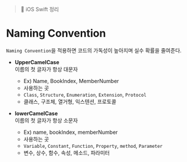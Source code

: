 > 📝 iOS Swift 정리 

# Naming Convention
`Naming Convention`을 적용하면 코드의 가독성이 높아지며 실수 확률을 줄여준다.

- **UpperCamelCase** <br>
이름의 첫 글자가 항상 대문자
    + Ex) Name, BookIndex, MemberNumber
    + 사용하는 곳 
    + `Class`, `Structure`, `Enumeration`, `Extension`, `Protocol` 
    + 클래스, 구조체, 열거형, 익스텐션, 프로토콜

- **lowerCamelCase** <br>
이름의 첫 글자가 항상 소문자 
    + Ex) name, bookIndex, memberNumber
    + 사용하는 곳 
    + `Variable`, `Constant`, `Function`, `Property`, `method`, `Parameter` 
    + 변수, 상수, 함수, 속성, 메소드, 파라미터
